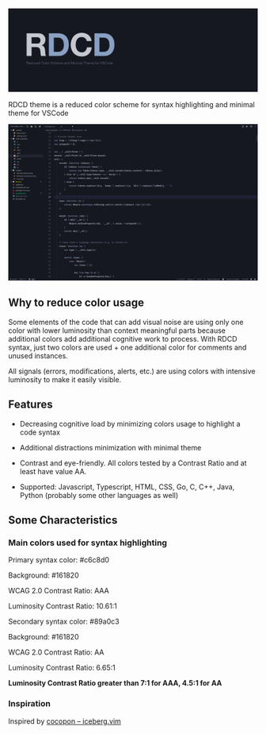 #

![RDCD](images/banner.png)

RDCD theme is a reduced color scheme for syntax highlighting and minimal theme for VSCode

![rdcd-screenshot](images/preview.png)

## Why to reduce color usage

Some elements of the code that can add visual noise are using only one color with lower luminosity than context meaningful parts because additional colors add additional cognitive work to process. With RDCD syntax, just two colors are used + one additional color for comments and unused instances.

All signals (errors, modifications, alerts, etc.) are using colors with intensive luminosity to make it easily visible.

## Features

* Decreasing cognitive load by minimizing colors usage to highlight a code syntax

* Additional distractions minimization with minimal theme

* Contrast and eye-friendly. All colors tested by a Contrast Ratio and at least have value AA.

* Supported: Javascript, Typescript, HTML, CSS, Go, C, C++, Java, Python (probably some other languages as well)

## Some Characteristics

### Main colors used for syntax highlighting

Primary syntax color: #c6c8d0

Background: #161820

WCAG 2.0 Contrast Ratio: AAA

Luminosity Contrast Ratio: 10.61:1


Secondary syntax color: #89a0c3

Background: #161820

WCAG 2.0 Contrast Ratio: AA

Luminosity Contrast Ratio: 6.65:1

**Luminosity Contrast Ratio greater than 7:1 for AAA, 4.5:1 for AA**

### Inspiration

Inspired by [cocopon – iceberg.vim](https://github.com/cocopon/iceberg.vim)

